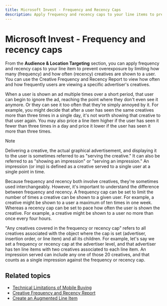 ```yaml
---
title: Microsoft Invest - Frequency and Recency Caps
description: Apply frequency and recency caps to your line items to prevent overexposure by limiting how many and how often creatives are shown to a user.
---
```


# Microsoft Invest - Frequency and recency caps

From the **Audience & Location Targeting** section, you can apply frequency and recency caps to your line item to prevent overexposure by limiting how many (frequency) and how often (recency) creatives are shown to a user. You can use the Creative Frequency and Recency Report to view how often and how frequently users are viewing a specific advertiser's creatives.

When a user is shown an ad multiple times over a short period, that user can begin to ignore the ad, reaching the point where they don't even see it anymore. Or they can see it too often that they're simply annoyed by it. For example, you might decide that after a user has seen the same creatives more than three times in a single day, it's not worth showing that creative to that user again. You may also price a line item higher if the user has seen it fewer than three times in a day and price it lower if the user has seen it more than three times.

> [!NOTE]
> Delivering a creative, the actual graphical advertisement, and displaying it to the user is sometimes referred to as "serving the creative." It can also be referred to as "showing an impression" or "serving an impression." An impression (or imp) is defined as a creative served to a single user at a single point in time.

Because frequency and recency both involve creatives, they're sometimes used interchangeably. However, it's important to understand the difference between frequency and recency. A frequency cap can be set to limit the number of times a creative can be shown to a given user. For example, a creative might be shown to a user a maximum of ten times in one week. Whereas a recency cap can be set to pace how often the user is shown the creative. For example, a creative might be shown to a user no more than once every four hours.

"Any creatives covered in the frequency or recency cap" refers to all creatives associated with the object where the cap is set (advertiser, insertion order, or line item) and all its children. For example, let's say we set a frequency or recency cap at the advertiser level, and that advertiser has ten line items with two creatives associated to each line item. An impression served can include any one of those 20 creatives, and that counts as a single impression against the frequency or recency cap.

## Related topics

- [Technical Limitations of Mobile Buying](./technical-limitations-of-mobile-buying.md)
- [Creative Frequency and Recency Report](./creative-frequency-and-recency-report.md)
- [Create an Augmented Line Item](./create-an-augmented-line-item-ali.md)
